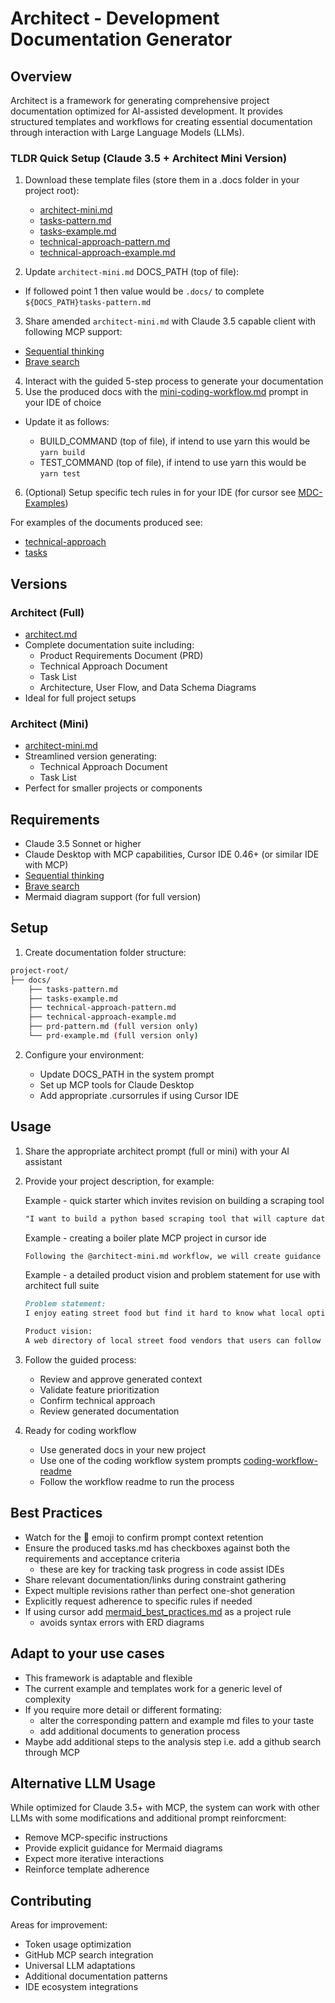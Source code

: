 # Architect - Development Documentation Generator

## Overview

Architect is a framework for generating comprehensive project documentation optimized for AI-assisted development. It provides structured templates and workflows for creating essential documentation through interaction with Large Language Models (LLMs).

### TLDR Quick Setup (Claude 3.5 + Architect Mini Version)

1. Download these template files (store them in a .docs folder in your project root):

   - [architect-mini.md](architect-mini.md)
   - [tasks-pattern.md](tasks-pattern.md)
   - [tasks-example.md](tasks-example.md)
   - [technical-approach-pattern.md](technical-approach-pattern.md)
   - [technical-approach-example.md](technical-approach-example.md)

2. Update `architect-mini.md` DOCS_PATH (top of file):

- If followed point 1 then value would be `.docs/` to complete `${DOCS_PATH}tasks-pattern.md`

3. Share amended `architect-mini.md` with Claude 3.5 capable client with following MCP support:

- [Sequential thinking](https://github.com/arben-adm/mcp-sequential-thinking)
- [Brave search](https://github.com/arben-adm/brave-mcp-search)

4. Interact with the guided 5-step process to generate your documentation
5. Use the produced docs with the [mini-coding-workflow.md](coding-workflow/mini-coding-workflow.md) prompt in your IDE of choice

- Update it as follows:

  - BUILD_COMMAND (top of file), if intend to use yarn this would be `yarn build`
  - TEST_COMMAND (top of file), if intend to use yarn this would be `yarn test`

6. (Optional) Setup specific tech rules in for your IDE (for cursor see [MDC-Examples](mdc-files/))

For examples of the documents produced see:

- [technical-approach](technical-approach-example.md)
- [tasks](tasks-example.md)

## Versions

### Architect (Full)

- [architect.md](architect.md)
- Complete documentation suite including:
  - Product Requirements Document (PRD)
  - Technical Approach Document
  - Task List
  - Architecture, User Flow, and Data Schema Diagrams
- Ideal for full project setups

### Architect (Mini)

- [architect-mini.md](architect-mini.md)
- Streamlined version generating:
  - Technical Approach Document
  - Task List
- Perfect for smaller projects or components

## Requirements

- Claude 3.5 Sonnet or higher
- Claude Desktop with MCP capabilities, Cursor IDE 0.46+ (or similar IDE with MCP)
- [Sequential thinking](https://github.com/arben-adm/mcp-sequential-thinking)
- [Brave search](https://github.com/arben-adm/brave-mcp-search)
- Mermaid diagram support (for full version)

## Setup

1. Create documentation folder structure:

```bash
project-root/
├── docs/
    ├── tasks-pattern.md
    ├── tasks-example.md
    ├── technical-approach-pattern.md
    ├── technical-approach-example.md
    ├── prd-pattern.md (full version only)
    └── prd-example.md (full version only)
```

2. Configure your environment:

   - Update DOCS_PATH in the system prompt
   - Set up MCP tools for Claude Desktop
   - Add appropriate .cursorrules if using Cursor IDE

## Usage

1. Share the appropriate architect prompt (full or mini) with your AI assistant

2. Provide your project description, for example:

   Example - quick starter which invites revision on building a scraping tool

   ```markdown
   "I want to build a python based scraping tool that will capture data from x.com about available AI tools"
   ```

   Example - creating a boiler plate MCP project in cursor ide

   ```markdown
   Following the @architect-mini.md workflow, we will create guidance documentation for a boilerplate MCP server project that is designed to be reused and speed up the creation of mcp server implemenations. This boiler plate project should create an empty MCP server with request/response handler ready for reuse. You can refer to the @MCP Typescript SDK documentation for guidance.
   ```

   Example - a detailed product vision and problem statement for use with architect full suite

   ```markdown
   Problem statement:
   I enjoy eating street food but find it hard to know what local options there are and what they serve. I dont have time to follow all the social channels to find out about my options and know where and when they will be serving. I would also like to be able to see reviews and follow other peoples recommendations of local street food vendors.

   Product vision:
   A web directory of local street food vendors that users can follow to find out where and when they will be serving food, images of their food, what's on their menu and customer reviews of their food. This can be seen in differing levels of detail via a interactive google map - designed to share key information quickly and easily, and vendor profile pages where more detailed information can be sought. The vendor information is sourced from vendor profiles on social media platforms via automated processes and is regularly updated - requiring no effort on behalf of the vendor.
   ```

3. Follow the guided process:

   - Review and approve generated context
   - Validate feature prioritization
   - Confirm technical approach
   - Review generated documentation

4. Ready for coding workflow

   - Use generated docs in your new project
   - Use one of the coding workflow system prompts [coding-workflow-readme](coding-workflow/README.md)
   - Follow the workflow readme to run the process

## Best Practices

- Watch for the 👷 emoji to confirm prompt context retention
- Ensure the produced tasks.md has checkboxes against both the requirements and acceptance criteria
  - these are key for tracking task progress in code assist IDEs
- Share relevant documentation/links during constraint gathering
- Expect multiple revisions rather than perfect one-shot generation
- Explicitly request adherence to specific rules if needed
- If using cursor add [mermaid_best_practices.md](mermaid-diagram-guidelines.md) as a project rule
  - avoids syntax errors with ERD diagrams

## Adapt to your use cases

- This framework is adaptable and flexible
- The current example and templates work for a generic level of complexity
- If you require more detail or different formating:
  - alter the corresponding pattern and example md files to your taste
  - add additional documents to generation process
- Maybe add additional steps to the analysis step i.e. add a github search through MCP

## Alternative LLM Usage

While optimized for Claude 3.5+ with MCP, the system can work with other LLMs with some modifications and additional prompt reinforcment:

- Remove MCP-specific instructions
- Provide explicit guidance for Mermaid diagrams
- Expect more iterative interactions
- Reinforce template adherence

## Contributing

Areas for improvement:

- Token usage optimization
- GitHub MCP search integration
- Universal LLM adaptations
- Additional documentation patterns
- IDE ecosystem integrations
